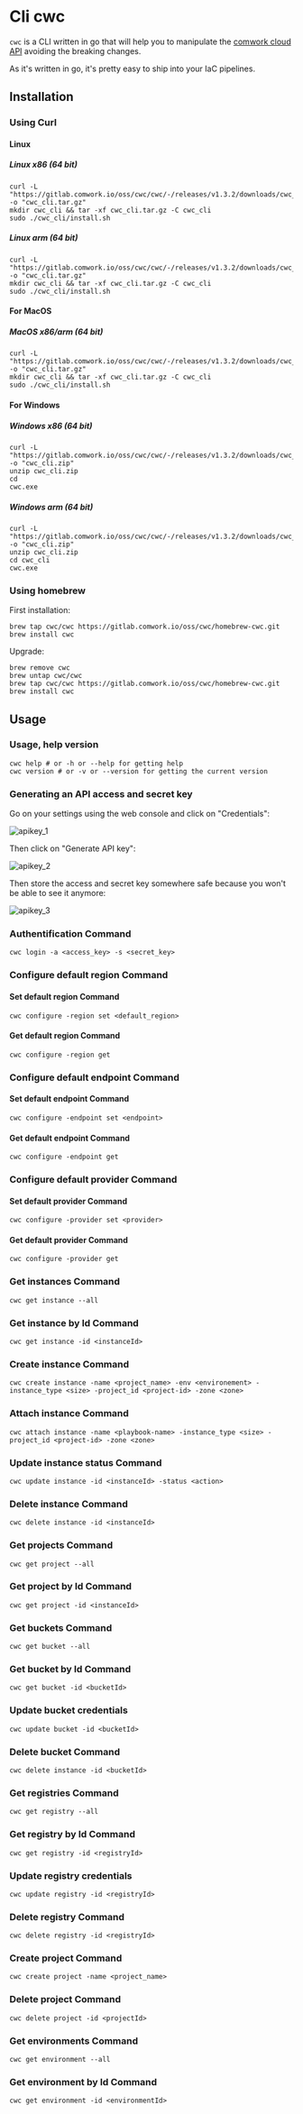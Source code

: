 # Cli cwc

`cwc` is a CLI written in go that will help you to manipulate the [comwork cloud API](./README.md) avoiding the breaking changes.

As it's written in go, it's pretty easy to ship into your IaC pipelines.

## Installation

### Using Curl

#### Linux

##### Linux x86 (64 bit)

```shell
curl -L "https://gitlab.comwork.io/oss/cwc/cwc/-/releases/v1.3.2/downloads/cwc_1.3.2_linux_amd64.tar.gz" -o "cwc_cli.tar.gz"
mkdir cwc_cli && tar -xf cwc_cli.tar.gz -C cwc_cli 
sudo ./cwc_cli/install.sh
```

##### Linux arm (64 bit)

```shell
curl -L "https://gitlab.comwork.io/oss/cwc/cwc/-/releases/v1.3.2/downloads/cwc_1.3.2_linux_arm64.tar.gz" -o "cwc_cli.tar.gz" 
mkdir cwc_cli && tar -xf cwc_cli.tar.gz -C cwc_cli 
sudo ./cwc_cli/install.sh
```

#### For MacOS

##### MacOS x86/arm (64 bit)

```shell
curl -L "https://gitlab.comwork.io/oss/cwc/cwc/-/releases/v1.3.2/downloads/cwc_1.3.2_darwin_all.tar.gz" -o "cwc_cli.tar.gz"
mkdir cwc_cli && tar -xf cwc_cli.tar.gz -C cwc_cli     
sudo ./cwc_cli/install.sh
```

#### For Windows

##### Windows x86 (64 bit)

```shell
curl -L "https://gitlab.comwork.io/oss/cwc/cwc/-/releases/v1.3.2/downloads/cwc_1.3.2_windows_amd64.zip" -o "cwc_cli.zip"
unzip cwc_cli.zip 
cd 
cwc.exe
```

##### Windows arm (64 bit)

```shell
curl -L "https://gitlab.comwork.io/oss/cwc/cwc/-/releases/v1.3.2/downloads/cwc_1.3.2_windows_arm64.zip" -o "cwc_cli.zip"
unzip cwc_cli.zip 
cd cwc_cli
cwc.exe
```

### Using homebrew

First installation:

```shell
brew tap cwc/cwc https://gitlab.comwork.io/oss/cwc/homebrew-cwc.git 
brew install cwc
```

Upgrade:

```shell
brew remove cwc
brew untap cwc/cwc
brew tap cwc/cwc https://gitlab.comwork.io/oss/cwc/homebrew-cwc.git 
brew install cwc
```

## Usage

### Usage, help version

```shell
cwc help # or -h or --help for getting help
cwc version # or -v or --version for getting the current version
```

### Generating an API access and secret key

Go on your settings using the web console and click on "Credentials":

![apikey_1](../../img/apikey_1.png)

Then click on "Generate API key":

![apikey_2](../../img/apikey_2.png)

Then store the access and secret key somewhere safe because you won't be able to see it anymore:

![apikey_3](../../img/apikey_3.png)

### Authentification Command

```shell
cwc login -a <access_key> -s <secret_key>
```

### Configure default region Command
#### Set default region Command


```shell
cwc configure -region set <default_region>
```

#### Get default region Command

```shell
cwc configure -region get
```

### Configure default endpoint Command
#### Set default endpoint Command

```shell
cwc configure -endpoint set <endpoint>
```

#### Get default endpoint Command

```shell
cwc configure -endpoint get
```
### Configure default provider Command

#### Set default provider Command

```shell
cwc configure -provider set <provider>
```
#### Get default provider Command

```shell
cwc configure -provider get
```

### Get instances Command

```shell
cwc get instance --all
```

### Get instance by Id Command

```shell
cwc get instance -id <instanceId>
```

### Create instance Command

```shell
cwc create instance -name <project_name> -env <environement> -instance_type <size> -project_id <project-id> -zone <zone>
```
    
### Attach instance Command

```shell
cwc attach instance -name <playbook-name> -instance_type <size> -project_id <project-id> -zone <zone>
```

### Update instance status Command

```shell
cwc update instance -id <instanceId> -status <action>
```

### Delete instance Command

```shell
cwc delete instance -id <instanceId>
```    

### Get projects Command

```shell
cwc get project --all
```

### Get project by Id Command

```shell
cwc get project -id <instanceId>
```

### Get buckets Command

```shell
cwc get bucket --all
```

### Get bucket by Id Command

```shell
cwc get bucket -id <bucketId>
```

### Update bucket credentials

```shell
cwc update bucket -id <bucketId>
```

### Delete bucket Command

```shell
cwc delete instance -id <bucketId>
```    

### Get registries Command

```shell
cwc get registry --all
```

### Get registry by Id Command

```shell
cwc get registry -id <registryId>
```

### Update registry credentials

```shell
cwc update registry -id <registryId>
```

### Delete registry Command

```shell
cwc delete registry -id <registryId>
```

### Create project Command

```shell
cwc create project -name <project_name>
```

### Delete project Command

```shell
cwc delete project -id <projectId>
```

### Get environments Command

```shell
cwc get environment --all
```

### Get environment by Id Command

```shell
cwc get environment -id <environmentId>
```
